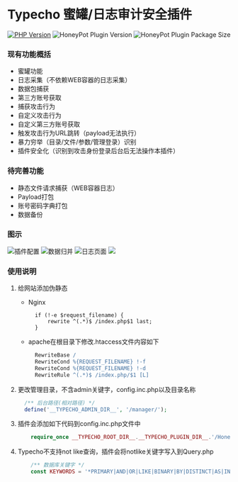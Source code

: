 # Typecho 蜜罐/日志审计安全插件

[![PHP Version](https://img.shields.io/badge/php-%3E%3D5.6-8892BF.svg)](http://www.php.net/)
![HoneyPot Plugin Version](https://img.shields.io/badge/HoneyPot%20Version-v1.0-red.svg)
![HoneyPot Plugin Package Size](https://img.shields.io/badge/Compressed%20Package%20Size-92KB-blue.svg)

### 现有功能概括
- 蜜罐功能
- 日志采集（不依赖WEB容器的日志采集）
- 数据包捕获
- 第三方账号获取
- 捕获攻击行为
- 自定义攻击行为
- 自定义第三方账号获取
- 触发攻击行为URL跳转（payload无法执行）
- 暴力穷举（目录/文件/参数/管理登录）识别
- 插件安全化（识别到攻击身份登录后台后无法操作本插件）

### 待完善功能
- 静态文件请求捕获（WEB容器日志）
- Payload打包
- 账号密码字典打包
- 数据备份

### 图示
![插件配置](https://github.com/securityRoad/images/raw/main/20210217154421.png)
![数据归并](https://raw.githubusercontent.com/securityRoad/images/main/202102171608251.png)
![日志页面](https://raw.githubusercontent.com/securityRoad/images/main/20210217161138.png)
![](https://raw.githubusercontent.com/securityRoad/images/main/20210217161627.png)

### 使用说明
1. 给网站添加伪静态
    - Nginx
      ```Nginx
        if (!-e $request_filename) {
            rewrite ^(.*)$ /index.php$1 last;
        }
      ```
    - apache在根目录下修改.htaccess文件内容如下
  
      ```Apache
        RewriteBase /
        RewriteCond %{REQUEST_FILENAME} !-f
        RewriteCond %{REQUEST_FILENAME} !-d
        RewriteRule ^(.*)$ /index.php/$1 [L]
      ```
2. 更改管理目录，不含admin关键字，config.inc.php以及目录名称
      ```php
        /** 后台路径(相对路径) */
        define('__TYPECHO_ADMIN_DIR__', '/manager/');
      ```
3. 插件会添加如下代码到config.inc.php文件中
    ```php
        require_once __TYPECHO_ROOT_DIR__.__TYPECHO_PLUGIN_DIR__.'/HoneyPot/Honeypot.php';
    ```
4. Typecho不支持not like查询，插件会将notlike关键字写入到Query.php
    ```php
        /** 数据库关键字 */
        const KEYWORDS = '*PRIMARY|AND|OR|LIKE|BINARY|BY|DISTINCT|AS|IN|IS|NULL|NOTLIKE';
    ```
